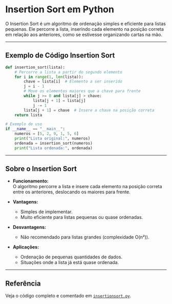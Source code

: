 # Insertion Sort em Python

O Insertion Sort é um algoritmo de ordenação simples e eficiente para listas pequenas. Ele percorre a lista, inserindo cada elemento na posição correta em relação aos anteriores, como se estivesse organizando cartas na mão.

---

## Exemplo de Código Insertion Sort

```python
def insertion_sort(lista):
    # Percorre a lista a partir do segundo elemento
    for i in range(1, len(lista)):
        chave = lista[i]  # Elemento a ser inserido
        j = i - 1
        # Move os elementos maiores que a chave para frente
        while j >= 0 and lista[j] > chave:
            lista[j + 1] = lista[j]
            j -= 1
        lista[j + 1] = chave  # Insere a chave na posição correta
    return lista

# Exemplo de uso
if __name__ == "__main__":
    numeros = [5, 2, 9, 1, 5, 6]
    print("Lista original:", numeros)
    ordenada = insertion_sort(numeros)
    print("Lista ordenada:", ordenada)
```

---

## Sobre o Insertion Sort

- **Funcionamento:**  
  O algoritmo percorre a lista e insere cada elemento na posição correta entre os anteriores, deslocando os maiores para frente.

- **Vantagens:**  
  - Simples de implementar.
  - Muito eficiente para listas pequenas ou quase ordenadas.

- **Desvantagens:**  
  - Não recomendado para listas grandes (complexidade O(n²)).

- **Aplicações:**  
  - Ordenação de pequenas quantidades de dados.
  - Situações onde a lista já está quase ordenada.

---

## Referência

Veja o código completo e comentado em [`insertionsort.py`](../insertionsort.py).